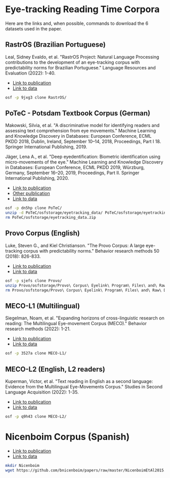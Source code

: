 # Eye-tracking Reading Time Corpora

Here are the links and, when possible, commands to download the 6 datasets used
in the paper.

## RastrOS (Brazilian Portuguese)

Leal, Sidney Evaldo, et al. "RastrOS Project: Natural Language Processing 
contributions to the development of an eye-tracking corpus with predictability 
norms for Brazilian Portuguese." Language Resources and Evaluation (2022): 1-40.

- [Link to publication](https://link.springer.com/article/10.1007/s10579-022-09609-0)
- [Link to data](https://osf.io/9jxg3/)

```bash
osf -p 9jxg3 clone RastrOS/
```

## PoTeC - Potsdam Textbook Corpus (German)

Makowski, Silvia, et al. "A discriminative model for identifying readers and 
assessing text comprehension from eye movements." Machine Learning and 
Knowledge Discovery in Databases: European Conference, ECML PKDD 2018, Dublin, 
Ireland, September 10–14, 2018, Proceedings, Part I 18. Springer International 
Publishing, 2019.

Jäger, Lena A., et al. "Deep eyedentification: Biometric identification using 
micro-movements of the eye." Machine Learning and Knowledge Discovery in 
Databases: European Conference, ECML PKDD 2019, Würzburg, Germany, September 
16–20, 2019, Proceedings, Part II. Springer International Publishing, 2020.

- [Link to publication](http://www.ecmlpkdd2018.org/wp-content/uploads/2018/09/21.pdf)
- [Other pulblication](https://arxiv.org/abs/1906.11889)
- [Link to data](https://osf.io/dn5hp/)


```bash
osf -p dn5hp clone PoTeC/
unzip -d PoTeC/osfstorage/eyetracking_data/ PoTeC/osfstorage/eyetracking_data.zip 
rm PoTeC/osfstorage/eyetracking_data.zip 
```

## Provo Corpus (English)

Luke, Steven G., and Kiel Christianson. "The Provo Corpus: A large eye-tracking 
corpus with predictability norms." Behavior research methods 50 (2018): 826-833.

- [Link to publication](https://link.springer.com/article/10.3758/s13428-017-0908-4)
- [Link to data](https://osf.io/sjefs/)

```bash
osf -p sjefs clone Provo/
unzip Provo/osfstorage/Provo\ Corpus\ Eyelink\ Program\ Files\ and\ Raw\ Data.zip -d Provo/osfstorage/Provo\ Corpus\ Eyelink\ Program\ Files\ and\ Raw\ Data/
rm Provo/osfstorage/Provo\ Corpus\ Eyelink\ Program\ Files\ and\ Raw\ Data.zip
```

## MECO-L1 (Multilingual)

Siegelman, Noam, et al. "Expanding horizons of cross-linguistic research on 
reading: The Multilingual Eye-movement Corpus (MECO)." Behavior research 
methods (2022): 1-21.

- [Link to publication](https://link.springer.com/article/10.3758/s13428-021-01772-6)
- [Link to data](https://osf.io/3527a/)

```bash
osf -p 3527a clone MECO-L1/
```

## MECO-L2 (English, L2 readers)

Kuperman, Victor, et al. "Text reading in English as a second language: 
Evidence from the Multilingual Eye-Movements Corpus." Studies in Second 
Language Acquisition (2022): 1-35.

- [Link to publication](https://www.cambridge.org/core/journals/studies-in-second-language-acquisition/article/text-reading-in-english-as-a-second-language-evidence-from-the-multilingual-eyemovements-corpus/31CE1F8A8D33F93EE31B75AF26F76DB5)
- [Link to data](https://osf.io/q9h43/)

```bash
osf -p q9h43 clone MECO-L2/
```

# Nicenboim Corpus (Spanish)

- [Link to publication](https://doi.org/10.3389/fpsyg.2015.00312)
- [Link to data](https://github.com/bnicenboim/papers/tree/master/NicenboimEtAl2015.%20Working%20memory%20differences%20in%20long-distance%20dependency%20resolution)

```bash
mkdir Nicenboim
wget https://github.com/bnicenboim/papers/raw/master/NicenboimEtAl2015.%20Working%20memory%20differences%20in%20long-distance%20dependency%20resolution/data/NicenboimEtAl2013ET.Rda -P Nicenboim
```
